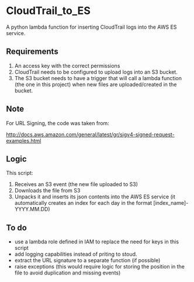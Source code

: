 # CloudTrail_to_ES
A python lambda function for inserting CloudTrail logs into the AWS ES service.

## Requirements
1. An access key with the correct permissions
2. CloudTrail needs to be configured to upload logs into an S3 bucket.
3. The S3 bucket needs to have a trigger that will call a lambda function (the one in this project) when new files are uploaded/created in the bucket.


## Note
For URL Signing, the code was taken from:

http://docs.aws.amazon.com/general/latest/gr/sigv4-signed-request-examples.html

## Logic
This script:
1. Receives an S3 event (the new file uploaded to S3)
2. Downloads the file from S3
3. Unpacks it and inserts its json contents into the AWS ES service
(it automatically creates an index for each day in the format [index_name]-YYYY.MM.DD)

## To do
- use a lambda role defined in IAM to replace the need for keys in this script
- add logging capabilities instead of priting to stoud.
- extract the URL signature to a separate function (if possible)
- raise exceptions (this would require logic for storing the position in the file to avoid duplication and missing events)
